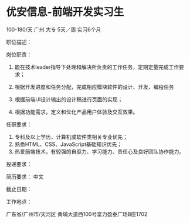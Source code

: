 # 优安信息-前端开发实习生

100-180/天 广州 大专 5天／周 实习6个月

职位描述：

岗位职责： 

1. 能在技术leader指导下处理和解决所负责的工作任务，定期定量完成工作要求；
1. 根据开发进度和任务分配，完成相应模块软件的设计、开发、编程任务 

3. 根据前端UI设计输出的设计稿进行页面的实现；
4. 根据功能需求，定义和优化产品用户体验及交互效果。 

任职要求： 

1. 专科及以上学历，计算机或软件类相关专业优先；
2.  熟悉HTML、CSS、JavaScript基础知识优先；
3.  热爱前端技术，有较强的自驱力、学习能力、责任心及良好团队协作能力。

投递要求：

简历要求： 中文

截止日期：

工作地点：

广东省/广州市/天河区 黄埔大道西100号富力盈泰广场B座1702